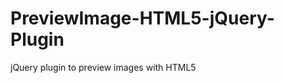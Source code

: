 PreviewImage-HTML5-jQuery-Plugin
================================

jQuery plugin to preview images with HTML5
